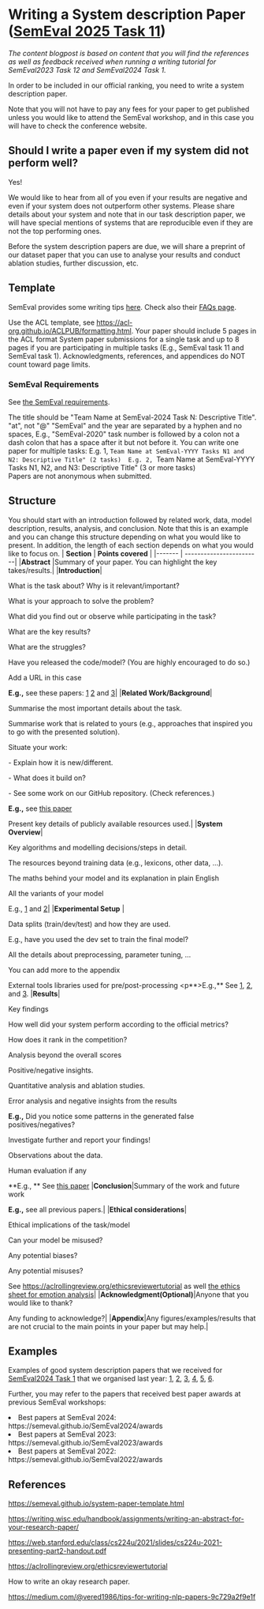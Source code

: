 # Writing a System description Paper ([SemEval 2025 Task 11](https://github.com/emotion-analysis-project/SemEval2025-Task11))

_The content blogpost is based on content that you will find the references as well as feedback received when running a writing tutorial for SemEval2023 Task 12 and SemEval2024 Task 1._


In order to be included in our official ranking, you need to write a system description paper.  

Note that you will not have to pay any fees for your paper to get published unless you would like to attend the SemEval workshop, and in this case you will have to check the conference website.


## Should I write a paper even if my system did not perform well?
Yes! 

We would like to hear from all of you even if your results are negative and even if your system does not outperform other systems. 
Please share details about your system and note that in our task description paper, we will have special mentions of systems that are reproducible even if they are not the top performing ones.

Before the system description papers are due, we will share a preprint of our dataset paper that you can use to analyse your results and conduct ablation studies, further discussion, etc.

## Template  

SemEval provides some writing tips [here](https://semeval.github.io/system-paper-template.html). Check also their [FAQs page](https://semeval.github.io/faq.html).


Use the ACL template, see https://acl-org.github.io/ACLPUB/formatting.html. Your paper should include 5 pages in the ACL format System paper submissions for a single task and  up to 8 pages if you are participating in multiple tasks (E.g., SemEval task 11 and SemEval task 1). 
Acknowledgments, references, and appendices do NOT count toward page limits. 

### SemEval Requirements
See [the SemEval requirements](https://semeval.github.io/paper-requirements.html). 

The title should be "Team Name at SemEval-2024 Task N: Descriptive Title".
"at", not "@"  "SemEval" and the year are separated by a hyphen and no spaces, 
E.g., "SemEval-2020"  task number is followed by a colon not a dash colon that has a space after it but not before it.
You can write one paper for multiple tasks:
E.g. 1, ``Team Name at SemEval-YYYY Tasks N1 and N2: Descriptive Title" (2 tasks) 
E.g. 2, ``Team Name at SemEval-YYYY Tasks N1, N2, and N3: Descriptive Title" (3 or more tasks)  
Papers are not anonymous when submitted.

## Structure
You should start with an introduction followed by related work, data, model description, results, analysis, and conclusion. Note that this is an example and you can change this structure depending on what you would like to present. In addition, the length of each section depends on what you would like to focus on.
| **Section** | **Points covered** |
|------- | ------------------------|
|**Abstract** |Summary of your paper. You can highlight the key takes/results.|
|**Introduction**| <p> What is the task about? Why is it relevant/important? <p> What is your approach to solve the problem? <p>  What did you find out or observe while participating in the task? <p> What are the key results? <p> What are the struggles? <p> Have you released the code/model? (You are highly encouraged to do so.) <p> Add a URL in this case <p> **E.g.,** see these papers: [1](https://arxiv.org/pdf/2404.01490) [2](https://aclanthology.org/2024.semeval-1.254.pdf) and [3](https://arxiv.org/pdf/2404.02570)|
|**Related Work/Background**| <p> Summarise the most important details about the task. <p> Summarise work that is related to yours (e.g., approaches that inspired you to go with the presented solution). <p> Situate your work: <p>  - Explain how it is new/different.<p>  - What does it build on?<p>  - See some work on our GitHub repository. (Check references.)<p>**E.g.,** see [this paper](https://arxiv.org/pdf/2404.02570) <p> Present key details of publicly available resources used.|
|**System Overview**|<p>Key algorithms and modelling decisions/steps in detail.<p> The resources beyond training data (e.g., lexicons, other data, …). <p>The maths behind your model and its explanation in plain English <p>All the variants of your model <p>E.g., [1](https://aclanthology.org/2024.semeval-1.202.pdf) and [2](https://aclanthology.org/2024.semeval-1.254.pdf)|
|**Experimental Setup** |<p>Data splits (train/dev/test) and how they are used. <p>E.g., have you used the dev set to train the final model? <p>All the details about preprocessing, parameter tuning, …  <p>You can add more to the appendix <p>External tools libraries used for pre/post-processing <p**>E.g.,** See [1](https://arxiv.org/pdf/2404.0257), [2](https://aclanthology.org/2024.semeval-1.202.pdf), and [3](https://aclanthology.org/2024.semeval-1.254.pdf). 
|**Results**|<p>Key findings <p> How well did your system perform according to the official metrics?<p> How does it rank in the competition?<p> Analysis beyond the overall scores<p> Positive/negative insights.<p> Quantitative analysis and ablation studies.<p> Error analysis and negative insights from the results<p> **E.g.,** Did you notice some patterns in the generated false positives/negatives? <p> Investigate further and report your findings!<p> Observations about the data.<p> Human evaluation if any<p> **E.g., ** See [this paper](https://aclanthology.org/2024.semeval-1.202.pdf)
|**Conclusion**|Summary of the work and future work <p>**E.g.,** see all previous papers.|
|**Ethical considerations**|<p>Ethical implications of the task/model <p> Can your model be misused? <p> Any potential biases? <p> Any potential misuses? <p> See https://aclrollingreview.org/ethicsreviewertutorial as well [the ethics sheet for emotion analysis](https://arxiv.org/pdf/2109.08256)| 
|**Acknowledgment(Optional)**|Anyone that you would like to thank? <p> Any funding to acknowledge?|
|**Appendix**|Any figures/examples/results that are not crucial to the main points in your paper but may help.|


## Examples
Examples of good system description papers that we received for [SemEval2024 Task 1](https://semantic-textual-relatedness.github.io) that we organised last year: [1](https://arxiv.org/pdf/2404.01490), [2](https://arxiv.org/pdf/2404.02570), [3](https://aclanthology.org/2024.semeval-1.202.pdf), [4](https://aclanthology.org/2024.semeval-1.254.pdf), [5](https://dial.uclouvain.be/pr/boreal/object/boreal%3A288252/datastream/PDF_01/view), [6](https://arxiv.org/pdf/2410.10585).

<p>
Further, you may refer to the papers that received best paper awards at previous SemEval workshops: 
<li> Best papers at SemEval 2024: https://semeval.github.io/SemEval2024/awards</li>
<li> Best papers at SemEval 2023: https://semeval.github.io/SemEval2023/awards</li>
<li> Best papers at SemEval 2022: https://semeval.github.io/SemEval2022/awards</li>

## References
https://semeval.github.io/system-paper-template.html

https://writing.wisc.edu/handbook/assignments/writing-an-abstract-for-your-research-paper/

https://web.stanford.edu/class/cs224u/2021/slides/cs224u-2021-presenting-part2-handout.pdf

https://aclrollingreview.org/ethicsreviewertutorial

How to write an okay research paper.

https://medium.com/@vered1986/tips-for-writing-nlp-papers-9c729a2f9e1f

